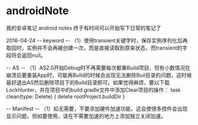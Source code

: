 # androidNote
我的安卓笔记
android notes
终于有时间可以开始写下日常的笔记了

2016-04-24
 -- keyword --
（1）使用transient关键字时，保存实例序列化后再取回时，实例并不会再被创建一次，而是直接读取到原来状态，而transient的字段将会返回null。

 -- AS --
（1）AS2.0开始Debug时不再需要每次都重Build项目，但有小数情况在崩溃后要重装App时，可能再Build的时候会出现无法删除Buil目录的问题，这时候最好退出AS然后删除项目下的Build目录即可。如果觉得麻烦，要以下载LockHunter，并在项目中的build.gradle文件中添加Clear项目的操作：
task clean(type: Delete) {
    delete rootProject.buildDir
}

 -- Manifest -- 
（1）如无需要，不要添加硬件加速功能，这会使很多控件会出现显示问题，但如要使用，请在不需要加速的地方上添加独立关闭加速。

